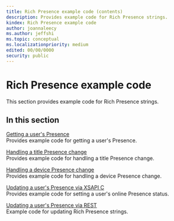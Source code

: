 ```yaml
---
title: Rich Presence example code (contents)
description: Provides example code for Rich Presence strings.
kindex: Rich Presence example code
author: joannaleecy
ms.author: jeffshi
ms.topic: conceptual
ms.localizationpriority: medium
edited: 00/00/0000
security: public
---
```


# Rich Presence example code

This section provides example code for Rich Presence strings.

## In this section  
  
[Getting a user's Presence](live-getting-a-users-presence.md)  
Provides example code for getting a user's Presence.  
  
[Handling a title Presence change](live-handling-a-title-presence-change.md)  
Provides example code for handling a title Presence change.  
  
[Handling a device Presence change](live-handling-a-device-presence-change.md)  
Provides example code for handling a device Presence change.  
  
[Updating a user's Presence via XSAPI C](live-updating-user-presence.md)  
Provides example code for setting a user's online Presence status.  
  
[Updating a user's Presence via REST](live-updating-presence-rest.md)  
Example code for updating Rich Presence strings.  
  

